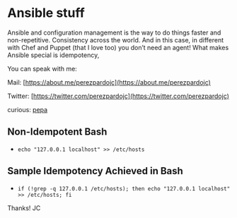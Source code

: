 # Ansible stuff

Ansible and configuration management is the way to do things faster and non-repetitive.
Consistency across the world. And in this case, in different with Chef and Puppet (that I love too) you don’t need an agent!
What makes Ansible special is idempotency, 


You can speak with me:

Mail: 		[https://about.me/perezpardojc](https://about.me/perezpardojc)

Twitter: 	[https://twitter.com/perezpardojc](https://twitter.com/perezpardojc)

curious:	[pepa](pi)


## Non-Idempotent Bash

* `echo "127.0.0.1 localhost" >> /etc/hosts`

## Sample Idempotency Achieved in Bash


* `if (!grep -q 127.0.0.1 /etc/hosts); then echo "127.0.0.1 localhost" >> /etc/hosts; fi`

Thanks!
JC
